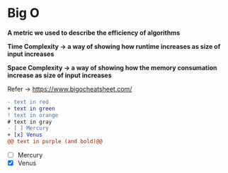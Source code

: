 # Big O 

  **A metric we used to describe the efficiency of algorithms**
  
  **Time Complexity -> a way of showing how runtime increases as size of input increases**
  
  **Space Complexity -> a way of showing how the memory consumation increase as size of input increases**

  Refer -> https://www.bigocheatsheet.com/
  
  
 ```diff
- text in red
+ text in green
! text in orange
# text in gray
- [ ] Mercury
+ [x] Venus
@@ text in purple (and bold)@@
```

 - [ ] Mercury
  - [x] Venus
